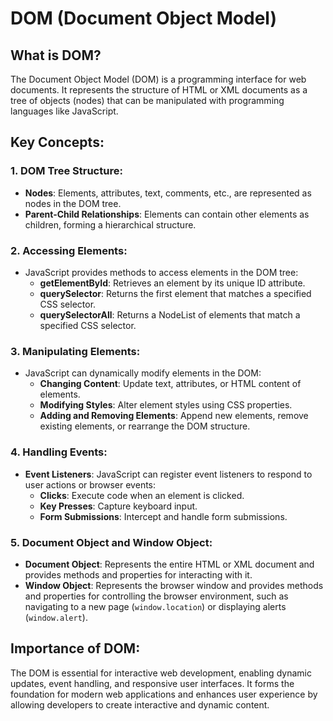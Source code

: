 # DOM (Document Object Model)

## What is DOM?
The Document Object Model (DOM) is a programming interface for web documents. It represents the structure of HTML or XML documents as a tree of objects (nodes) that can be manipulated with programming languages like JavaScript.

## Key Concepts:

### 1. **DOM Tree Structure:**
- **Nodes**: Elements, attributes, text, comments, etc., are represented as nodes in the DOM tree.
- **Parent-Child Relationships**: Elements can contain other elements as children, forming a hierarchical structure.

### 2. **Accessing Elements:**
- JavaScript provides methods to access elements in the DOM tree:
  - **getElementById**: Retrieves an element by its unique ID attribute.
  - **querySelector**: Returns the first element that matches a specified CSS selector.
  - **querySelectorAll**: Returns a NodeList of elements that match a specified CSS selector.

### 3. **Manipulating Elements:**
- JavaScript can dynamically modify elements in the DOM:
  - **Changing Content**: Update text, attributes, or HTML content of elements.
  - **Modifying Styles**: Alter element styles using CSS properties.
  - **Adding and Removing Elements**: Append new elements, remove existing elements, or rearrange the DOM structure.

### 4. **Handling Events:**
- **Event Listeners**: JavaScript can register event listeners to respond to user actions or browser events:
  - **Clicks**: Execute code when an element is clicked.
  - **Key Presses**: Capture keyboard input.
  - **Form Submissions**: Intercept and handle form submissions.

### 5. **Document Object and Window Object:**
- **Document Object**: Represents the entire HTML or XML document and provides methods and properties for interacting with it.
- **Window Object**: Represents the browser window and provides methods and properties for controlling the browser environment, such as navigating to a new page (`window.location`) or displaying alerts (`window.alert`).

## Importance of DOM:
The DOM is essential for interactive web development, enabling dynamic updates, event handling, and responsive user interfaces. It forms the foundation for modern web applications and enhances user experience by allowing developers to create interactive and dynamic content.

